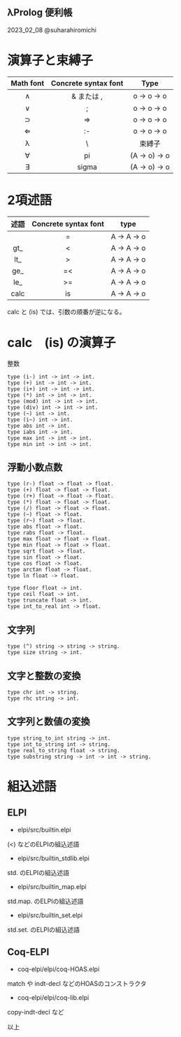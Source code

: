 λProlog 便利帳
--------------------------


2023_02_08 @suharahiromichi



# 演算子と束縛子


|Math font      | Concrete syntax font  | Type          |
|:-------------:|:---------------------:|:-------------:|
| ∧             | & または ,            | o -> o -> o  |
| ∨             | ;                     | o -> o -> o  |
| ⊃             | =>                    | o -> o -> o   |
| ⇐             | :-                    | o -> o -> o   |
| λ            | \\                    | 束縛子      |
| ∀             | pi                    | (A -> o) -> o |
| ∃             | sigma                 | (A -> o) -> o | 


# 2項述語

| 述語 | Concrete syntax font | type |
|:----:|:--------:|:---------------------:|
|      |  =       | A -> A -> o  | 
| gt_  |  <       | A -> A -> o  |
| lt_  | >        | A -> A -> o  | 
| ge_  | =<       | A -> A -> o  | 
| le_  | >=       | A -> A -> o  | 
| calc | is       | A -> A -> o  | 

calc と (is) では、引数の順番が逆になる。


# calc　(is) の演算子

整数
```
type (i-) int -> int -> int.
type (+) int -> int -> int.
type (i+) int -> int -> int.
type (*) int -> int -> int.
type (mod) int -> int -> int.
type (div) int -> int -> int.
type (~) int -> int.
type (i~) int -> int.
type abs int -> int.
type iabs int -> int.
type max int -> int -> int.
type min int -> int -> int.
```

## 浮動小数点数
```
type (r-) float -> float -> float.
type (+) float -> float -> float.
type (r+) float -> float -> float.
type (*) float -> float -> float.
type (/) float -> float -> float.
type (~) float -> float.
type (r~) float -> float.
type abs float -> float.
type rabs float -> float.
type max float -> float -> float.
type min float -> float -> float.
type sqrt float -> float.
type sin float -> float.
type cos float -> float.
type arctan float -> float.
type ln float -> float.

type floor float -> int.
type ceil float -> int.
type truncate float -> int.
type int_to_real int -> float.
```

## 文字列
```
type (^) string -> string -> string.
type size string -> int.
```

## 文字と整数の変換
```
type chr int -> string.
type rhc string -> int.
```

## 文字列と数値の変換
```
type string_to_int string -> int.
type int_to_string int -> string.
type real_to_string float -> string.
type substring string -> int -> int -> string.
```

# 組込述語

## ELPI

- elpi/src/builtin.elpi

(<) などのELPIの組込述語


- elpi/src/builtin_stdlib.elpi

std. のELPIの組込述語


- elpi/src/builtin_map.elpi

std.map. のELPIの組込述語


- elpi/src/builtin_set.elpi

std.set. のELPIの組込述語


## Coq-ELPI

- coq-elpi/elpi/coq-HOAS.elpi

match や indt-decl などのHOASのコンストラクタ


- coq-elpi/elpi/coq-lib.elpi

copy-indt-decl など


以上

